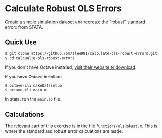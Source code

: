 # Calculate Robust OLS Errors 
Create a simple simulation dataset and recreate the "robust" standard errors from STATA. 

## Quick Use 

```bash 
$ git clone https://github.com/slee981/calculate-ols-robust-errors.git
$ cd calcualte-ols-robust-errors
```

If you don't have Octave installed, [visit their website to download](https://www.gnu.org/software/octave/download.html).

If you have Octave installed: 

```bash
$ octave-cli makeDataset.m
$ octave-cli main.m
```

In stata, run the `main.do` file. 

## Calculations

The relevant part of this exercise is in the file `functions/olsRobust.m`. This is where the standard and robust error calcuations are made. 
